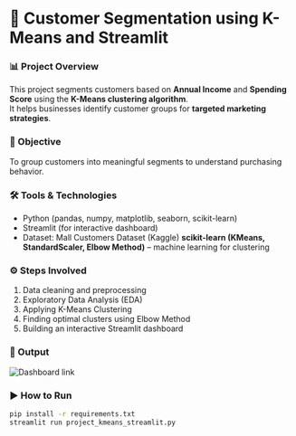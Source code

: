 # 🧩 Customer Segmentation using K-Means and Streamlit

### 📊 Project Overview
This project segments customers based on **Annual Income** and **Spending Score** using the **K-Means clustering algorithm**.  
It helps businesses identify customer groups for **targeted marketing strategies**.

### 🧠 Objective
To group customers into meaningful segments to understand purchasing behavior.

### 🛠️ Tools & Technologies
- Python (pandas, numpy, matplotlib, seaborn, scikit-learn)
- Streamlit (for interactive dashboard)
- Dataset: Mall Customers Dataset (Kaggle)
**scikit-learn (KMeans, StandardScaler, Elbow Method)** – machine learning for clustering  
### ⚙️ Steps Involved
1. Data cleaning and preprocessing  
2. Exploratory Data Analysis (EDA)  
3. Applying K-Means Clustering  
4. Finding optimal clusters using Elbow Method  
5. Building an interactive Streamlit dashboard  

### 📸 Output
![Dashboard link](http://localhost:8501/)

### ▶️ How to Run
```bash
pip install -r requirements.txt
streamlit run project_kmeans_streamlit.py

